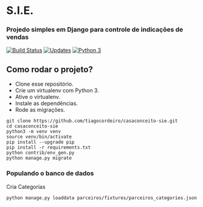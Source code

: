 # S.I.E.
### Projedo simples em Django para controle de indicações de vendas

[![Build Status](https://travis-ci.org/tiagocordeiro/casaconceito-sie.svg?branch=master)](https://travis-ci.org/tiagocordeiro/casaconceito-sie)
[![Updates](https://pyup.io/repos/github/tiagocordeiro/casaconceito-sie/shield.svg)](https://pyup.io/repos/github/tiagocordeiro/casaconceito-sie/)
[![Python 3](https://pyup.io/repos/github/tiagocordeiro/casaconceito-sie/python-3-shield.svg)](https://pyup.io/repos/github/tiagocordeiro/casaconceito-sie/)


## Como rodar o projeto?

* Clone esse repositório.
* Crie um virtualenv com Python 3.
* Ative o virtualenv.
* Instale as dependências.
* Rode as migrações.

```
git clone https://github.com/tiagocordeiro/casaconceito-sie.git
cd casaconceito-sie
python3 -m venv venv
source venv/bin/activate
pip install --upgrade pip
pip install -r requirements.txt
python contrib/env_gen.py
python manage.py migrate
```


### Populando o banco de dados

Cria Categorias
```
python manage.py loaddata parceiros/fixtures/parceiros_categories.json
```
